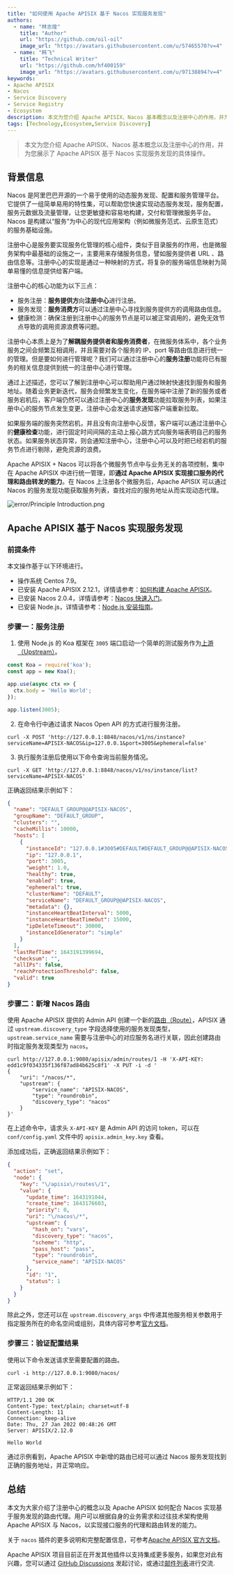 ```yaml
---
title: "如何使用 Apache APISIX 基于 Nacos 实现服务发现"
authors:
  - name: "林志煌"
    title: "Author"
    url: "https://github.com/oil-oil"
    image_url: "https://avatars.githubusercontent.com/u/57465570?v=4"
  - name: "韩飞"
    title: "Technical Writer"
    url: "https://github.com/hf400159"
    image_url: "https://avatars.githubusercontent.com/u/97138894?v=4"
keywords: 
- Apache APISIX
- Nacos
- Service Discovery
- Service Registry
- Ecosystem
description: 本文为您介绍 Apache APISIX、Nacos 基本概念以及注册中心的作用，并为您展示了 Apache APISIX 基于 Nacos 实现服务发现的具体操作。
tags: [Technology,Ecosystem,Service Discovery]
---
```


> 本文为您介绍 Apache APISIX、Nacos 基本概念以及注册中心的作用，并为您展示了 Apache APISIX 基于 Nacos 实现服务发现的具体操作。

<!--truncate-->

## 背景信息

Nacos 是阿里巴巴开源的一个易于使用的动态服务发现、配置和服务管理平台。它提供了一组简单易用的特性集，可以帮助您快速实现动态服务发现，服务配置，服务元数据及流量管理，让您更敏捷和容易地构建，交付和管理微服务平台。Nacos 是构建以“服务”为中心的现代应用架构（例如微服务范式、云原生范式）的服务基础设施。

注册中心是服务要实现服务化管理的核心组件，类似于目录服务的作用，也是微服务架构中最基础的设施之一，主要用来存储服务信息，譬如服务提供者 URL 、路由信息等。注册中心的实现是通过一种映射的方式，将复杂的服务端信息映射为简单易懂的信息提供给客户端。

注册中心的核心功能为以下三点：

- 服务注册：**服务提供方**向**注册中心**进行注册。
- 服务发现：**服务消费方**可以通过注册中心寻找到服务提供方的调用路由信息。
- 健康检测：确保注册到注册中心的服务节点是可以被正常调用的，避免无效节点导致的调用资源浪费等问题。

注册中心本质上是为了**解耦服务提供者和服务消费者**，在微服务体系中，各个业务服务之间会频繁互相调用，并且需要对各个服务的 IP、port 等路由信息进行统一的管理。但是要如何进行管理呢？我们可以通过注册中心的**服务注册**功能将已有服务的相关信息提供到统一的注册中心进行管理。

通过上述描述，您可以了解到注册中心可以帮助用户通过映射快速找到服务和服务地址。随着业务更新迭代，服务会频繁发生变化，在服务端中注册了新的服务或者服务宕机后，客户端仍然可以通过注册中心的**服务发现**功能拉取服务列表，如果注册中心的服务节点发生变更，注册中心会发送请求通知客户端重新拉取。

如果服务端的服务突然宕机，并且没有向注册中心反馈，客户端可以通过注册中心的**健康检查**功能，进行固定时间间隔的主动上报心跳方式向服务端表明自己的服务状态。如果服务状态异常，则会通知注册中心，注册中心可以及时把已经宕机的服务节点进行剔除，避免资源的浪费。

Apache APISIX + Nacos 可以将各个微服务节点中与业务无关的各项控制，集中在 Apache APISIX 中进行统一管理，即**通过 Apache APISIX 实现接口服务的代理和路由转发的能力**。在 Nacos 上注册各个微服务后，Apache APISIX 可以通过 Nacos 的服务发现功能获取服务列表，查找对应的服务地址从而实现动态代理。

![error/Principle Introduction.png](https://static.apiseven.com/202108/1645433492822-5218e923-97ae-4d04-863b-3b3f901de84f.png)

## Apache APISIX 基于 Nacos 实现服务发现

### 前提条件

本文操作基于以下环境进行。

- 操作系统 Centos 7.9。
- 已安装 Apache APISIX 2.12.1，详情请参考：[如何构建 Apache APISIX](https://apisix.apache.org/zh/docs/apisix/how-to-build)。
- 已安装 Nacos 2.0.4，详情请参考：[Nacos 快速入门](https://nacos.io/zh-cn/docs/quick-start.html)。
- 已安装 Node.js，详情请参考：[Node.js 安装指南](https://github.com/nodejs/help/wiki/Installation)。

### 步骤一：服务注册

1. 使用 Node.js 的 Koa 框架在 `3005` 端口启动一个简单的测试服务作为[上游（Upstream）](https://apisix.apache.org/zh/docs/apisix/admin-api#upstream)。

  ```JavaScript
  const Koa = require('koa');
  const app = new Koa();

  app.use(async ctx => {
    ctx.body = 'Hello World';
  });

  app.listen(3005);
  ```

2. 在命令行中通过请求 Nacos Open API 的方式进行服务注册。

  ```Shell
  curl -X POST 'http://127.0.0.1:8848/nacos/v1/ns/instance?serviceName=APISIX-NACOS&ip=127.0.0.1&port=3005&ephemeral=false'
  ```

3. 执行服务注册后使用以下命令查询当前服务情况。

  ```Shell
  curl -X GET 'http://127.0.0.1:8848/nacos/v1/ns/instance/list?serviceName=APISIX-NACOS'
  ```

正确返回结果示例如下：

  ```JSON
  {
    "name": "DEFAULT_GROUP@@APISIX-NACOS",
    "groupName": "DEFAULT_GROUP",
    "clusters": "",
    "cacheMillis": 10000,
    "hosts": [
      {
        "instanceId": "127.0.0.1#3005#DEFAULT#DEFAULT_GROUP@@APISIX-NACOS",
        "ip": "127.0.0.1",
        "port": 3005,
        "weight": 1.0,
        "healthy": true,
        "enabled": true,
        "ephemeral": true,
        "clusterName": "DEFAULT",
        "serviceName": "DEFAULT_GROUP@@APISIX-NACOS",
        "metadata": {},
        "instanceHeartBeatInterval": 5000,
        "instanceHeartBeatTimeOut": 15000,
        "ipDeleteTimeout": 30000,
        "instanceIdGenerator": "simple"
      }
    ],
    "lastRefTime": 1643191399694,
    "checksum": "",
    "allIPs": false,
    "reachProtectionThreshold": false,
    "valid": true
  }
  ```

### 步骤二：新增 Nacos 路由

使用 Apache APISIX 提供的 Admin API 创建一个新的[路由（Route）](https://apisix.apache.org/zh/docs/apisix/admin-api#route)，APISIX 通过 `upstream.discovery_type` 字段选择使用的服务发现类型，`upstream.service_name` 需要与注册中心的对应服务名进行关联，因此创建路由时指定服务发现类型为 `nacos`。

  ```Shell
  curl http://127.0.0.1:9080/apisix/admin/routes/1 -H 'X-API-KEY: edd1c9f034335f136f87ad84b625c8f1' -X PUT -i -d '
  {
      "uri": "/nacos/*",
      "upstream": {
          "service_name": "APISIX-NACOS",
          "type": "roundrobin",
          "discovery_type": "nacos"
      }
  }'
  ```

在上述命令中，请求头 `X-API-KEY` 是 Admin API 的访问 token，可以在 `conf/config.yaml` 文件中的 `apisix.admin_key.key` 查看。

添加成功后，正确返回结果示例如下：

  ```JSON
  {
    "action": "set",
    "node": {
      "key": "\/apisix\/routes\/1",
      "value": {
        "update_time": 1643191044,
        "create_time": 1643176603,
        "priority": 0,
        "uri": "\/nacos\/*",
        "upstream": {
          "hash_on": "vars",
          "discovery_type": "nacos",
          "scheme": "http",
          "pass_host": "pass",
          "type": "roundrobin",
          "service_name": "APISIX-NACOS"
        },
        "id": "1",
        "status": 1
      }
    }
  }
  ```

除此之外，您还可以在 `upstream.discovery_args` 中传递其他服务相关参数用于指定服务所在的命名空间或组别，具体内容可参考[官方文档](https://apisix.apache.org/zh/docs/apisix/next/discovery/nacos/#%E5%8F%82%E6%95%B0)。

### 步骤三：验证配置结果

使用以下命令发送请求至需要配置的路由。

  ```Shell
  curl -i http://127.0.0.1:9080/nacos/
  ```

正常返回结果示例如下：

  ```Shell
  HTTP/1.1 200 OK
  Content-Type: text/plain; charset=utf-8
  Content-Length: 11
  Connection: keep-alive
  Date: Thu, 27 Jan 2022 00:48:26 GMT
  Server: APISIX/2.12.0

  Hello World
  ```

通过示例看到，Apache APISIX 中新增的路由已经可以通过 Nacos 服务发现找到正确的服务地址，并正常响应。

## 总结

本文为大家介绍了注册中心的概念以及 Apache APISIX 如何配合 Nacos 实现基于服务发现的路由代理。用户可以根据自身的业务需求和过往技术架构使用 Apache APISIX 与 Nacos，以实现接口服务的代理和路由转发的能力。

关于 `nacos` 插件的更多说明和完整配置信息，可参考[Apache APISIX 官方文档](https://apisix.apache.org/zh/docs/apisix/discovery/nacos)。

Apache APISIX 项目目前正在开发其他插件以支持集成更多服务，如果您对此有兴趣，您可以通过 [GitHub Discussions](https://github.com/apache/apisix/discussions) 发起讨论，或通过[邮件列表](https://apisix.apache.org/docs/general/subscribe-guide)进行交流.

